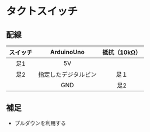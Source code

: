 # タクトスイッチ

## 配線

|スイッチ|ArduinoUno|抵抗（10kΩ）|
|:---:|:---:|:---:|
|足1|5V| |
|足2|指定したデジタルピン|足１|
||GND|足2|

## 補足
* プルダウンを利用する